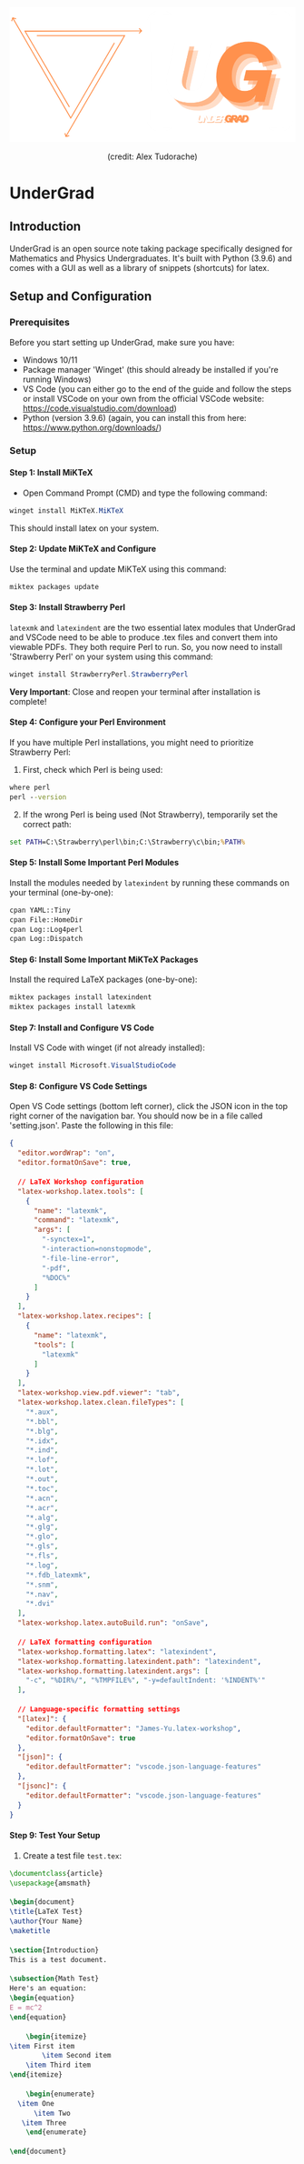 ![Alt text](UnderGrad/UG_Cropped.png)

<p align="center">(credit: Alex Tudorache)</p>


# UnderGrad

## Introduction
UnderGrad is an open source note taking package specifically designed for Mathematics and Physics Undergraduates. It's built with Python (3.9.6) and comes with a GUI as well as a library of snippets (shortcuts) for latex. 

## Setup and Configuration
### Prerequisites

Before you start setting up UnderGrad, make sure you have:

- Windows 10/11
- Package manager 'Winget' (this should already be installed if you're running Windows)
- VS Code (you can either go to the end of the guide and follow the steps or install VSCode on your own from the official VSCode website: https://code.visualstudio.com/download)
- Python (version 3.9.6) (again, you can install this from here: https://www.python.org/downloads/)

### Setup
#### Step 1: Install MiKTeX

- Open Command Prompt (CMD) and type the following command:

```powershell
winget install MiKTeX.MiKTeX
```

This should install latex on your system.

#### Step 2: Update MiKTeX and Configure

Use the terminal and update MiKTeX using this command:

```cmd
miktex packages update
```

#### Step 3: Install Strawberry Perl

`latexmk` and `latexindent` are the two essential latex modules that UnderGrad and VSCode need to be able to produce .tex files and convert them into viewable PDFs. They both require Perl to run. So, you now need to install 'Strawberry Perl' on your system using this command:

```powershell
winget install StrawberryPerl.StrawberryPerl
```

**Very Important**: Close and reopen your terminal after installation is complete!

#### Step 4: Configure your Perl Environment

If you have multiple Perl installations, you might need to prioritize Strawberry Perl:

1. First, check which Perl is being used:
```cmd
where perl
perl --version
```

2. If the wrong Perl is being used (Not Strawberry), temporarily set the correct path:
```cmd
set PATH=C:\Strawberry\perl\bin;C:\Strawberry\c\bin;%PATH%
```

#### Step 5: Install Some Important Perl Modules

Install the modules needed by `latexindent` by running these commands on your terminal (one-by-one):

```cmd
cpan YAML::Tiny
cpan File::HomeDir
cpan Log::Log4perl
cpan Log::Dispatch
```

#### Step 6: Install Some Important MiKTeX Packages

Install the required LaTeX packages (one-by-one):

```cmd
miktex packages install latexindent
miktex packages install latexmk
```

#### Step 7: Install and Configure VS Code

Install VS Code with winget (if not already installed):

```powershell
winget install Microsoft.VisualStudioCode
```

#### Step 8: Configure VS Code Settings

Open VS Code settings (bottom left corner), click the JSON icon in the top right corner of the navigation bar. You should now be in a file called 'setting.json'. Paste the following in this file:

```json
{
  "editor.wordWrap": "on",
  "editor.formatOnSave": true,
  
  // LaTeX Workshop configuration
  "latex-workshop.latex.tools": [
    {
      "name": "latexmk",
      "command": "latexmk",
      "args": [
        "-synctex=1",
        "-interaction=nonstopmode",
        "-file-line-error",
        "-pdf",
        "%DOC%"
      ]
    }
  ],
  "latex-workshop.latex.recipes": [
    {
      "name": "latexmk",
      "tools": [
        "latexmk"
      ]
    }
  ],
  "latex-workshop.view.pdf.viewer": "tab",
  "latex-workshop.latex.clean.fileTypes": [
    "*.aux",
    "*.bbl",
    "*.blg",
    "*.idx",
    "*.ind",
    "*.lof",
    "*.lot",
    "*.out",
    "*.toc",
    "*.acn",
    "*.acr",
    "*.alg",
    "*.glg",
    "*.glo",
    "*.gls",
    "*.fls",
    "*.log",
    "*.fdb_latexmk",
    "*.snm",
    "*.nav",
    "*.dvi"
  ],
  "latex-workshop.latex.autoBuild.run": "onSave",
  
  // LaTeX formatting configuration
  "latex-workshop.formatting.latex": "latexindent",
  "latex-workshop.formatting.latexindent.path": "latexindent",
  "latex-workshop.formatting.latexindent.args": [
    "-c", "%DIR%/", "%TMPFILE%", "-y=defaultIndent: '%INDENT%'"
  ],
  
  // Language-specific formatting settings
  "[latex]": {
    "editor.defaultFormatter": "James-Yu.latex-workshop",
    "editor.formatOnSave": true
  },
  "[json]": {
    "editor.defaultFormatter": "vscode.json-language-features"
  },
  "[jsonc]": {
    "editor.defaultFormatter": "vscode.json-language-features"
  }
}
```

#### Step 9: Test Your Setup

1. Create a test file `test.tex`:

```latex
\documentclass{article}
\usepackage{amsmath}

\begin{document}
\title{LaTeX Test}
\author{Your Name}
\maketitle

\section{Introduction}
This is a test document.

\subsection{Math Test}
Here's an equation:
\begin{equation}
E = mc^2
\end{equation}

    \begin{itemize}
\item First item
        \item Second item
    \item Third item
\end{itemize}

    \begin{enumerate}
  \item One
      \item Two
   \item Three
    \end{enumerate}

\end{document}
```

